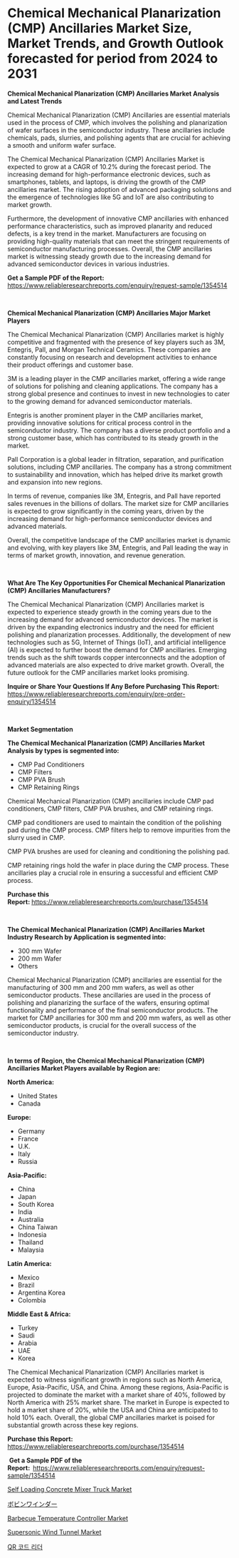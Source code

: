 <p><h1>Chemical Mechanical Planarization (CMP) Ancillaries Market Size, Market Trends, and Growth Outlook forecasted for period from 2024 to 2031</h1></p><p><strong>Chemical Mechanical Planarization (CMP) Ancillaries Market Analysis and Latest Trends</strong></p>
<p><p>Chemical Mechanical Planarization (CMP) Ancillaries are essential materials used in the process of CMP, which involves the polishing and planarization of wafer surfaces in the semiconductor industry. These ancillaries include chemicals, pads, slurries, and polishing agents that are crucial for achieving a smooth and uniform wafer surface.</p><p>The Chemical Mechanical Planarization (CMP) Ancillaries Market is expected to grow at a CAGR of 10.2% during the forecast period. The increasing demand for high-performance electronic devices, such as smartphones, tablets, and laptops, is driving the growth of the CMP ancillaries market. The rising adoption of advanced packaging solutions and the emergence of technologies like 5G and IoT are also contributing to market growth.</p><p>Furthermore, the development of innovative CMP ancillaries with enhanced performance characteristics, such as improved planarity and reduced defects, is a key trend in the market. Manufacturers are focusing on providing high-quality materials that can meet the stringent requirements of semiconductor manufacturing processes. Overall, the CMP ancillaries market is witnessing steady growth due to the increasing demand for advanced semiconductor devices in various industries.</p></p>
<p><strong>Get a Sample PDF of the Report:&nbsp;</strong> <a href="https://www.reliableresearchreports.com/enquiry/request-sample/1354514">https://www.reliableresearchreports.com/enquiry/request-sample/1354514</a></p>
<p>&nbsp;</p>
<p><strong>Chemical Mechanical Planarization (CMP) Ancillaries Major Market Players</strong></p>
<p><p>The Chemical Mechanical Planarization (CMP) Ancillaries market is highly competitive and fragmented with the presence of key players such as 3M, Entegris, Pall, and Morgan Technical Ceramics. These companies are constantly focusing on research and development activities to enhance their product offerings and customer base.</p><p>3M is a leading player in the CMP ancillaries market, offering a wide range of solutions for polishing and cleaning applications. The company has a strong global presence and continues to invest in new technologies to cater to the growing demand for advanced semiconductor materials.</p><p>Entegris is another prominent player in the CMP ancillaries market, providing innovative solutions for critical process control in the semiconductor industry. The company has a diverse product portfolio and a strong customer base, which has contributed to its steady growth in the market.</p><p>Pall Corporation is a global leader in filtration, separation, and purification solutions, including CMP ancillaries. The company has a strong commitment to sustainability and innovation, which has helped drive its market growth and expansion into new regions.</p><p>In terms of revenue, companies like 3M, Entegris, and Pall have reported sales revenues in the billions of dollars. The market size for CMP ancillaries is expected to grow significantly in the coming years, driven by the increasing demand for high-performance semiconductor devices and advanced materials.</p><p>Overall, the competitive landscape of the CMP ancillaries market is dynamic and evolving, with key players like 3M, Entegris, and Pall leading the way in terms of market growth, innovation, and revenue generation.</p></p>
<p>&nbsp;</p>
<p><strong>What Are The Key Opportunities For Chemical Mechanical Planarization (CMP) Ancillaries Manufacturers?</strong></p>
<p><p>The Chemical Mechanical Planarization (CMP) Ancillaries market is expected to experience steady growth in the coming years due to the increasing demand for advanced semiconductor devices. The market is driven by the expanding electronics industry and the need for efficient polishing and planarization processes. Additionally, the development of new technologies such as 5G, Internet of Things (IoT), and artificial intelligence (AI) is expected to further boost the demand for CMP ancillaries. Emerging trends such as the shift towards copper interconnects and the adoption of advanced materials are also expected to drive market growth. Overall, the future outlook for the CMP ancillaries market looks promising.</p></p>
<p><strong>Inquire or Share Your Questions If Any Before Purchasing This Report:</strong> <a href="https://www.reliableresearchreports.com/enquiry/pre-order-enquiry/1354514">https://www.reliableresearchreports.com/enquiry/pre-order-enquiry/1354514</a></p>
<p>&nbsp;</p>
<p><strong>Market Segmentation</strong></p>
<p><strong>The Chemical Mechanical Planarization (CMP) Ancillaries Market Analysis by types is segmented into:</strong></p>
<p><ul><li>CMP Pad Conditioners</li><li>CMP Filters</li><li>CMP PVA Brush</li><li>CMP Retaining Rings</li></ul></p>
<p><p>Chemical Mechanical Planarization (CMP) ancillaries include CMP pad conditioners, CMP filters, CMP PVA brushes, and CMP retaining rings. </p><p>CMP pad conditioners are used to maintain the condition of the polishing pad during the CMP process. CMP filters help to remove impurities from the slurry used in CMP. </p><p>CMP PVA brushes are used for cleaning and conditioning the polishing pad. </p><p>CMP retaining rings hold the wafer in place during the CMP process. These ancillaries play a crucial role in ensuring a successful and efficient CMP process.</p></p>
<p><strong>Purchase this Report:&nbsp;</strong><a href="https://www.reliableresearchreports.com/purchase/1354514">https://www.reliableresearchreports.com/purchase/1354514</a></p>
<p>&nbsp;</p>
<p><strong>The Chemical Mechanical Planarization (CMP) Ancillaries Market Industry Research by Application is segmented into:</strong></p>
<p><ul><li>300 mm Wafer</li><li>200 mm Wafer</li><li>Others</li></ul></p>
<p><p>Chemical Mechanical Planarization (CMP) ancillaries are essential for the manufacturing of 300 mm and 200 mm wafers, as well as other semiconductor products. These ancillaries are used in the process of polishing and planarizing the surface of the wafers, ensuring optimal functionality and performance of the final semiconductor products. The market for CMP ancillaries for 300 mm and 200 mm wafers, as well as other semiconductor products, is crucial for the overall success of the semiconductor industry.</p></p>
<p>&nbsp;</p>
<p><strong>In terms of Region, the Chemical Mechanical Planarization (CMP) Ancillaries Market Players available by Region are:</strong></p>
<p>
    <p> <strong> North America: </strong>
        <ul>
            <li>United States</li>
            <li>Canada</li>
        </ul>
        </p> 
    <p> <strong> Europe: </strong>
        <ul>
            <li>Germany</li>
            <li>France</li>
            <li>U.K.</li>
            <li>Italy</li>
            <li>Russia</li>
        </ul>
        </p> 
    <p> <strong> Asia-Pacific: </strong>
        <ul>
            <li>China</li>
            <li>Japan</li>
            <li>South Korea</li>
            <li>India</li>
            <li>Australia</li>
            <li>China Taiwan</li>
            <li>Indonesia</li>
            <li>Thailand</li>
            <li>Malaysia</li>
        </ul>
        </p> 
    <p> <strong> Latin America: </strong>
        <ul>
            <li>Mexico</li>
            <li>Brazil</li>
            <li>Argentina Korea</li>
            <li>Colombia</li>
        </ul>
        </p> 
    <p> <strong> Middle East & Africa: </strong>
        <ul>
            <li>Turkey</li>
            <li>Saudi</li>
            <li>Arabia</li>
            <li>UAE</li>
            <li>Korea</li>
        </ul>
    </p>
    </p>
<p><p>The Chemical Mechanical Planarization (CMP) Ancillaries market is expected to witness significant growth in regions such as North America, Europe, Asia-Pacific, USA, and China. Among these regions, Asia-Pacific is projected to dominate the market with a market share of 40%, followed by North America with 25% market share. The market in Europe is expected to hold a market share of 20%, while the USA and China are anticipated to hold 10% each. Overall, the global CMP ancillaries market is poised for substantial growth across these key regions.</p></p>
<p><strong>Purchase this Report: </strong><a href="https://www.reliableresearchreports.com/purchase/1354514">https://www.reliableresearchreports.com/purchase/1354514</a></p>
<p>&nbsp;<strong>Get a Sample PDF of the Report:&nbsp;&nbsp;</strong><a href="https://www.reliableresearchreports.com/enquiry/request-sample/1354514">https://www.reliableresearchreports.com/enquiry/request-sample/1354514</a></p>
<p><strong></strong></p>
<p><p><a href="https://issuu.com/reportprime-2/docs/self-loading-concrete-mixer-truck-market-size-2030">Self Loading Concrete Mixer Truck Market</a></p><p><a href="https://github.com/NashBeahan2023/Market-Research-Report-List-1/blob/main/807127513819.md">ボビンワインダー</a></p><p><a href="https://view.publitas.com/reportprime-1/global-barbecue-temperature-controller-market-size-and-market-trends-insights-and-projections-from-2024-to-2031/">Barbecue Temperature Controller Market</a></p><p><a href="https://issuu.com/reportprime-2/docs/supersonic-wind-tunnel-market-size-2030.pptx">Supersonic Wind Tunnel Market</a></p><p><a href="https://github.com/royErdmtyan906778/Market-Research-Report-List-1/blob/main/370268412786.md">QR 코드 리더</a></p></p>